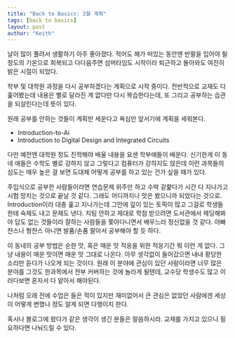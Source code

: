 ```yaml
---
title: "Back to Basics: 2월 계획"
tags: [back to basics]
layout: post
author: "Keith"
---
```


날이 많이 풀려서 생활하기 아주 좋아졌다. 적어도 해가 떠있는 동안엔 반팔을 입어야 될 정도의 기온으로 회복되고 다다음주면 섬머타임도 시작이라 퇴근하고 돌아와도 여전히 밝은 시절이 되었다. 

학부 및 대학원 과정을 다시 공부하겠다는 계획으로 시작 중이다. 전반적으로 교재도 다 훑어봤는데 내용은 별로 달라진 게 없다만 다시 복습한다는데, 또 그리고 공부하는 습관을 되살린다는데 뜻이 있다. 

원래 공부를 안하는 것들이 계획만 세운다고 욕심만 앞서기에 계획을 세워본다.

- Introduction-to-Ai
- Introduction to Digital Design and Integrated Circuits

다만 예전엔 대학원 정도 진학해야 배울 내용을 요샌 학부애들이 배운다. 신기한게 이 동네 애들은 수학도 별로 강하지 않고 그렇다고 컴퓨터가 강하지도 않은데 이런 과목들의 심도는 매우 높은 걸 보면 도대체 어떻게 공부를 하고 있는 건가 싶을 때가 있다. 

주입식으로 공부한 사람들이라면 연습문제 위주만 하고 수박 겉핥다가 시간 다 지나가고 시험 망치는 것으로 끝날 것 같다. 그래도 어디까지나 맛은 봤으니까 되었다는 것으로. Introduction이라 대충 훑고 지나가는데 그안에 깊이 있는 토픽이 많고 그걸로 학생들한테 숙제도 내고 문제도 낸다. 치팅 안하고 제대로 학점 받으려면 도서관에서 헤딩해봐야 답도 없는 것들이라 잘하는 사람들을 쫓아다니면서 배우느라 정신없을 것 같다. 아빠 챤스나 형챤스 아니면 발품/손품 팔아서 공부해야 할 듯 하다. 

이 동네의 공부 방법은 순한 맛, 혹은 매운 맛 적응을 위한 적응기간 뭐 이런 게 없다. 그냥 내용이 매운 맛이면 매운 맛 그대로 나온다. 아무 생각없이 들어갔으면 내내 황당한 소리만 듣다가 나오게 되는 것이다. 원래 이 분야에 관심이 있던 사람이라면 너무 많은 분야를 그것도 한과목에서 전부 커버하는 것에 놀라게 될텐데, 교수당 학생수도 많고 이러다보면 혼자서 다 알아서 해야된다. 

나처럼 오래 전에 수업은 들은 적이 있지만 재미없어서 큰 관심은 없었던 사람에겐 세상이 어떻게 변했나 정도 알게 되면 다행이지 한다. 

혹시나 블로그에 왔다가 같은 생각이 생긴 분들은 말씀하시라. 교재를 가지고 있으니 필요하다면 나눠드릴 수 있다. 
